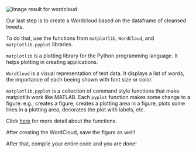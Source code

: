 <img src="https://cdn.pixabay.com/photo/2015/03/18/20/26/word-cloud-679939_960_720.png" alt="Image result for wordcloud"  /> 

Our last step is to create a Wordcloud based on the dataframe of cleansed tweets.

To do that, use the functions from `matplotlib`, `WordCloud`, and `matplotlib.pyplot` libraries. 

`matplotlib` is a plotting library for the Python programming language. It helps plotting in creating applications.

`WordCloud` is a visual representation of text data. It displays a list of words, the importance of each beeing shown with font size or color. 

`matplotlib.pyplot` is a collection of command style functions that make matplotlib work like MATLAB. Each `pyplot` function makes some change to a figure: e.g., creates a figure, creates a plotting area in a figure, plots some lines in a plotting area, decorates the plot with labels, etc.

Click [here](https://matplotlib.org/3.1.1/api/pyplot_summary.html) for more detail about the functions.

After creating the WordCloud, save the figure as well!

After that, compile your entire code and you are done!